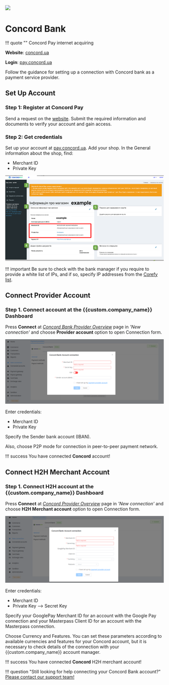 <img src="https://static.openfintech.io/payment_providers/concord/logo.svg?w=400" width="400px" >

# Concord Bank

!!! quote ""
    Concord Pay internet acquiring

**Website**: [concord.ua](https://concord.ua/en)

**Login**: [pay.concord.ua](https://pay.concord.ua/cabinet/default/login)

Follow the guidance for setting up a connection with Concord bank as a payment service provider.

## Set Up Account

### Step 1: Register at Concord Pay

Send a request on the [website](https://pay.concord.ua/cabinet/default/signup). Submit the required information and documents to verify your account and gain access.

### Step 2: Get credentials

Set up your account at [pay.concord.ua](https://pay.concord.ua/cabinet/default/login). Add your shop. In the General information about the shop, find:

* Merchant ID
* Private Key

![ConcordPay](images/merchant-id.png)

!!! important
    Be sure to check with the bank manager if you require to provide a white list of IPs, and if so, specify IP addresses from the [Corefy list](/integration/ips/).

## Connect Provider Account

### Step 1. Connect account at the {{custom.company_name}} Dashboard

Press **Connect** at [*Concord Bank Provider Overview*]({{custom.dashboard_base_url}}connect-directory/payment-providers/concord/general) page in *'New connection'* and choose **Provider account** option to open Connection form.

![Connect](images/provider-account.png)

Enter credentials:

* Merchant ID
* Private Key

Specify the Sender bank account (IBAN).

Also, choose P2P mode for connection in peer-to-peer payment network.

!!! success
    You have connected **Concord** account!

## Connect H2H Merchant Account

### Step 1. Connect H2H account at the {{custom.company_name}} Dashboard

Press **Connect** at [*Concord Provider Overview*]({{custom.dashboard_base_url}}connect-directory/payment-providers/concord/general) page in *'New connection'* and choose **H2H Merchant account** option to open Connection form.

![Connect](images/h2h-merchant-account.png)

Enter credentials:

* Merchant ID
* Private Key --> Secret Key

Specify your GooglePay Merchant ID for an account with the Google Pay connection and your Masterpass Client ID for an account with the Masterpass connection.

Choose Currency and Features. You can set these parameters according to available currencies and features for your Concord account, but it is necessary to check details of the connection with your {{custom.company_name}} account manager.

!!! success
    You have connected **Concord** H2H merchant account!

!!! question "Still looking for help connecting your Concord Bank account?"
    <!--email_off-->[Please contact our support team!](mailto:{{custom.support_email}})<!--/email_off-->
